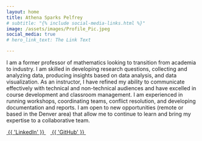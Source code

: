 ```yaml
---
layout: home
title: Athena Sparks Pelfrey
# subtitle: "{% include social-media-links.html %}"
image: /assets/images/Profile_Pic.jpeg
social_media: true
# hero_link_text: The Link Text

---
```


I am a former professor of mathematics looking to transition from academia to industry. 
I am skilled in developing research questions, collecting and analyzing data, producing insights based on data analysis, and data visualization. As an instructor, I have refined my ability to communicate effectively with technical and non-technical audiences and have excelled in course development and classroom management. I am experienced in running workshops, coordinating teams, conflict resolution, and developing documentation and reports.  I am open to new opportunities (remote or based in the Denver area) that allow me to continue to learn and bring my expertise to a collaborative team.



<a href="https://linkedin.com/in/aspelfrey" target="_blank" title="LinkedIn"><i class="fa fa-linkedin-square fa-lg"></i>&nbsp;{{ 'LinkedIn' }}&nbsp;</a>
&nbsp;
<a href="https://github.com/aspelfrey" target="_blank" title="GitHub"><i class="fa fa-github-square fa-lg"></i>&nbsp;{{ 'GitHub' }}&nbsp;</a>

<!-- Set up for skills ranking -->
<!-- <script src="/assets/js/meter-discrete.js" type="module"></script>

<style>
#minimal_rating::part(value),
#minimal_rating::part(inactive) {
	filter: contrast(0%) sepia() hue-rotate(170deg) saturate(3);
}

#minimal_rating::part(inactive) {
	opacity: .3;
}
</style>


|Skills  | &nbsp;   |
|---|---|{% for skill in site.data.skills %}
|{{ skill.name }}  |<meter-discrete id="minimal_rating" max="5" value="{{ skill.rating }}"></meter-discrete> |
{%- endfor -%}


 -->
